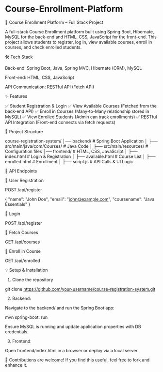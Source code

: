 # Course-Enrollment-Platform
🚀 Course Enrollment Platform – Full Stack Project

A full-stack Course Enrollment platform built using Spring Boot, Hibernate, MySQL for the back-end and HTML, CSS, JavaScript for the front-end. This project allows students to register, log in, view available courses, enroll in courses, and check enrolled students.

🛠 Tech Stack

Back-end: Spring Boot, Java, Spring MVC, Hibernate (ORM), MySQL

Front-end: HTML, CSS, JavaScript 

API Communication: RESTful API (Fetch API)


✨ Features

✅ Student Registration & Login 
✅ View Available Courses (Fetched from the back-end API)
✅ Enroll in Courses (Many-to-Many relationship stored in MySQL)
✅ View Enrolled Students (Admin can track enrollments)
✅ RESTful API Integration (Front-end connects via fetch requests)

📂 Project Structure

course-registration-system/
│── backend/                # Spring Boot Application
│   ├── src/main/java/com/Courses/  # Java Code
│   ├── src/main/resources/        # Configuration files
│── frontend/               # HTML, CSS, JavaScript
│   ├── index.html          # Login & Registration
│   ├── available.html      # Course List 
│   ├── enrolled.html       # Enrollment
│   ├── script.js           # API Calls & UI Logic

🔗 API Endpoints

⿡ User Registration

POST /api/register

{
  "name": "John Doe",
  "email": "john@example.com",
  "coursename": "Java Essentials"
}

⿢ Login

POST /api/register

⿣ Fetch Courses

GET /api/courses

⿤ Enroll in Course

GET /api/enrolled

💡 Setup & Installation

1. Clone the repository

git clone https://github.com/your-username/course-registration-system.git


2. Backend:

Navigate to the backend/ and run the Spring Boot app:

mvn spring-boot: run

Ensure MySQL is running and update application.properties with DB credentials.


3. Frontend:

Open frontend/index.html in a browser or deploy via a local server.

📌 Contributions are welcome! If you find this useful, feel free to fork and enhance it.



